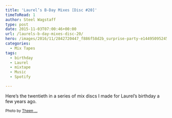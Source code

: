 ```yaml
---
title: 'Laurel’s B-Day Mixes [Disc #20]'
timeToRead: 1 
author: Steel Wagstaff
type: post
date: 2015-11-03T07:00:46+00:00
url: /laurels-b-day-mixes-disc-20/
hero: /images/2016/11/2842720447_f886f58d2b_surprise-party-e1449509524551.jpg
categories:
  - Mix Tapes
tags:
  - birthday
  - Laurel
  - mixtape
  - Music
  - Spotify

---
```

Here&#8217;s the twentieth in a series of mix discs I made for Laurel&#8217;s birthday a few years ago.



<small>Photo by <a href="http://www.flickr.com/photos/57768536@N05/14698558560" target="_blank">Theen &#8230;</a> <a title="Attribution-NonCommercial-ShareAlike License" href="http://creativecommons.org/licenses/by-nc-sa/2.0/" target="_blank" rel="nofollow"><img src="http://music.steelwagstaff.com/wp-content/plugins/wp-inject/images/cc.png" alt="" /></a></small>